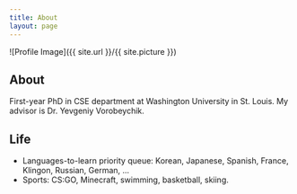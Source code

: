 ```yaml
---
title: About
layout: page
---
```

![Profile Image]({{ site.url }}/{{ site.picture }})

<h2>About</h2>
<p>First-year PhD in CSE department at Washington University in St. Louis. My advisor is Dr. Yevgeniy Vorobeychik.</p>

<h2>Life</h2>
<ul class="skill-list">
    <li>Languages-to-learn priority queue: Korean, Japanese, Spanish, France, Klingon, Russian, German, ... </li>
    <li>Sports: CS:GO, Minecraft, swimming, basketball, skiing.</li>
</ul>
